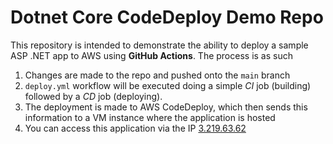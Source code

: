 # Dotnet Core CodeDeploy Demo Repo

This repository is intended to demonstrate the ability to deploy a sample ASP .NET app to AWS using **GitHub Actions**. The process is as such

1. Changes are made to the repo and pushed onto the `main` branch
2. `deploy.yml` workflow will be executed doing a simple _CI_ job (building) followed by a _CD_ job (deploying).
3. The deployment is made to AWS CodeDeploy, which then sends this information to a VM instance where the application is hosted
4. You can access this application via the IP [3.219.63.62](http://3.219.63.62)
